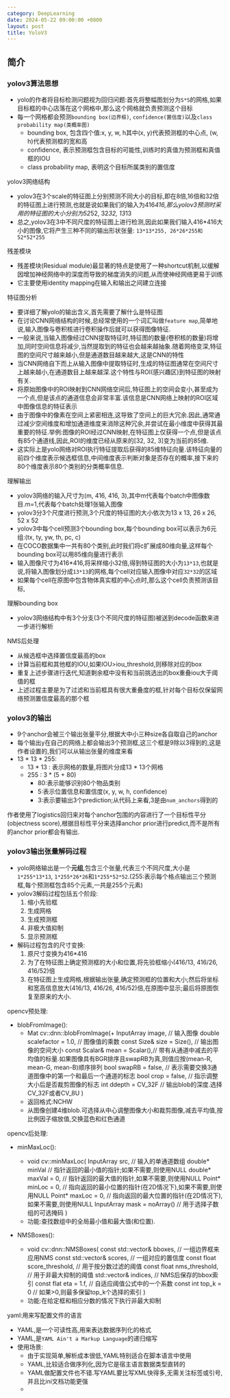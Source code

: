 ```yaml
---
category: DeepLearning
date: 2024-05-22 09:00:00 +0800
layout: post
title: YoloV3
---
```

## 简介

### yolov3算法思想

+ yolo的作者将目标检测问题视为回归问题:首先将整幅图划分为`S*S`的网格,如果目标框的中心店落在这个网格中,那么这个网格就负责预测这个目标
+ 每一个网格都会预测`bounding box(边界框)`, `confidence(置信度)`以及`class probability map(类概率图)`
  + bounding box, 包含四个值:x, y, w, h其中(x, y)代表预测框的中心点, (w, h)代表预测框的宽和高
  + confidence, 表示预测框包含目标的可能性,训练时的真值为预测框和真值框的IOU
  + class probability map, 表明这个目标所属类别的置信度

yolov3网络结构
+ yolov3在3个scale的特征图上分别预测不同大小的目标,即在8倍,16倍和32倍的特征图上进行预测,也就是说如果我们的输入为416*416,那么yolov3预测时采用的特征图的大小分别为52*52, 32*32, 13*13
+ 总之,yolov3在3中不同尺度的特征图上进行检测,因此如果我们输入416*416大小的图像,它将产生三种不同的输出形状张量: `13*13*255, 26*26*255和52*52*255`

残差模块
+ 残差模块(Residual module)最显著的特点是使用了一种shortcut机制,以缓解因增加神经网络中的深度而导致的梯度消失的问题,从而使神经网络更易于训练
+ 它主要使用identity mapping在输入和输出之间建立连接

特征图分析
+ 要详细了解yolo的输出含义,首先需要了解什么是特征图
+ 在讨论CNN网络结构的时候,总经常使用的一个词汇叫做`feature map`,简单地说,输入图像与卷积核进行卷积操作后就可以获得图像特征.
+ 一般来说,当输入图像经过CNN提取特征时,特征图的数量(卷积核的数量)将增加,同时空间信息将减少,当然提取到的特征也会越来越抽象.随着网络变深,特征图的空间尺寸越来越小,但是通道数目越来越大,这是CNN的特性
+ 当CNN网络自下而上从输入图像中提取特征时,生成的特征图通常在空间尺寸上越来越小,在通道数目上越来越深.这个特性与ROI(感兴趣区)到特征图的映射有关.
+ 将原始图像中的ROI映射到CNN网络空间后,特征图上的空间会变小,甚至成为一个点,但是该点的通道信息会非常丰富.该信息是CNN网络上映射的ROI区域中图像信息的特征表示
+ 由于图像中的像素在空间上紧密相连,这导致了空间上的巨大冗余.因此,通常通过减少空间维度和增加通道维度来消除这种冗余,并尝试在最小维度中获得其最重要的特征.举例:图像的ROI经过CNN映射,在特征图上仅获得一个点,但是该点有85个通道线,因此,ROI的维度已经从原来的[32, 32, 3]变为当前的85维.
+ 这实际上是yolo网络对ROI执行特征提取后获得的85维特征向量.该特征向量的前四个维度表示候选框信息,中间维度表示判断对象是否存在的概率,接下来的80个维度表示80个类别的分类概率信息.

理解输出
+ yolov3网络的输入尺寸为(m, 416, 416, 3),其中m代表每个batch中图像数目.m=1,代表每个batch处理1张输入图像
+ yolov3分3个尺度进行预测,3个尺度的特征图的大小依次为13 x 13, 26 x 26, 52 x 52
+ yolov3中每个cell预测3个bounding box,每个bounding box可以表示为6元组:(tx, ty, yw, th, pc, c)
+ 在COCO数据集中一共有80个类别,此时我们将c扩展成80维向量,这样每个bounding box可以用85维向量进行表示
+ 输入图像尺寸为416*416,将采样缩小32倍,得到特征图的大小为`13*13`,也就是说,将输入图像划分成`13*13`的网格,每个cell对应输入图像中对应`32*32`的区域
+ 如果每个cell在原图中包含物体真实框的中心点时,那么这个cell负责预测该目标,

理解bounding box
+ yolov3网络结构中有3个分支(3个不同尺度的特征图)被送到decode函数来进一步进行解析

NMS后处理
+ 从候选框中选择置信度最高的box
+ 计算当前框和其他框的IOU,如果IOU>iou_threshold,则移除对应的box
+ 重复上述步骤进行迭代,知道剩余框中没有和当前挑选出的box重叠iou大于阈值的框
+ 上述过程主要是为了过滤和当前框具有很大重叠度的框,针对每个目标仅保留网络预测置信度最高的那个框


### yolov3的输出

+ 9个anchor会被三个输出张量平分,根据大中小三种size各自取自己的anchor
+ 每个输出y在自己的网络上都会输出3个预测框,这三个框是9除以3得到的,这是作者设置的,我们可以从输出张量的维度来看
+ 13 * 13 * 255:
  + 13 * 13 : 表示网格的数量,将图片分成13 * 13个网格
  + 255 : 3 * (5 + 80)
    + 80:表示能够识别80个物品类别
    + 5:表示位置信息和置信度(x, y, w, h, confidence)
    + 3:表示要输出3个prediction;从代码上来看,3是由`num_anchors`得到的

作者使用了logistics回归来对每个anchor包围的内容进行了一个目标性平分(objectness score),根据目标性平分来选择anchor prior进行predict,而不是所有的anchor prior都会有输出.


### yolov3输出张量解码过程

+ yolo网络输出是一个**元组**,包含三个张量,代表三个不同尺度,大小是`1*255*13*13`, `1*255*26*26`和`1*255*52*52`.(255:表示每个格点输出三个预测框,每个预测框包含85个元素,一共是255个元素)
+ yolov3解码过程包括五个阶段:
  1. 缩小先验框
  2. 生成网格
  3. 生成预测框
  4. 非极大值抑制
  5. 显示预测框
+ 解码过程包含的尺寸变换:
  1. 原尺寸变换为416*416
  2. 为了在特征图上确定预测框的大小和位置,将先验框缩小(416/13, 416/26, 416/52)倍
  3. 在特征图上生成网格,根据输出张量,确定预测框的位置和大小;然后将坐标和宽高信息放大(416/13, 416/26, 416/52)倍,在原图中显示;最后将原图恢复至原来的大小.

opencv预处理:

+ blobFromImage():
  + Mat cv::dnn::blobFromImage(+
                InputArray image,             // 输入图像
                double scalefactor = 1.0,     // 图像值的乘数
                const Size&   size = Size(),  // 输出图像的空间大小
                const Scalar& mean = Scalar(),// 带有从通道中减去的平均值的标量.如果图像具有BGR排序且swapRB为真,则值应按(mean-R, mean-G, mean-B)顺序排列
                bool   swapRB = false,        // 表示需要交换3通道图像中的第一个和最后一个通道的标志
                bool   crop = false,          // 指示调整大小后是否裁剪图像的标志
                int ddepth = CV_32F           // 输出blob的深度.选择CV_32F或者CV_8U
                )
  + 返回格式:NCHW
  + 从图像创建4维blob.可选择从中心调整图像大小和裁剪图像,减去平均值,按比例因子缩放值,交换蓝色和红色通道


opencv后处理:

+ minMaxLoc():
  + void cv::minMaxLoc(
            InputArray src,             // 输入的单通道数组
            double* minVal              // 指针返回的最小值的指针;如果不需要,则使用NULL
            double* maxVal = 0,         // 指针返回的最大值的指针,如果不需要,则使用NULL
            Point*  minLoc = 0,         // 指向返回的最小位置的指针(在2D情况下),如果不需要,则使用NULL
            Point*  maxLoc = 0,         // 指向返回的最大位置的指针(在2D情况下),如果不需要,则使用NULL
            InputArray mask = noArray() // 用于选择子数组的可选掩码
             )
  + 功能:查找数组中的全局最小值和最大值(和位置).

+ NMSBoxes():
  + void cv::dnn::NMSBoxes(
                const std::vector<Rect>& bboxes,  // 一组边界框来应用NMS
                const std::vector<float>& scores, // 一组对应的置信度
                const float score_threshold,      // 用于按分数过滤的阈值
                const float nms_threshold,        // 用于非最大抑制的阈值
                std::vector<int>& indices,        // NMS后保存的bbox索引
                const flat eta = 1.f,             // 自适应阈值公式中的一个系数
                const int top_k = 0               // 如果>0,则最多保留top_k个选择的索引
                )
  + 功能:在给定框和相应分数的情况下执行非最大抑制

yaml:用来写配置文件的语言
+ YAML,是一个可读性高,用来表达数据序列化的格式
+ YAML,是`YAML Ain't a Markup Language`的递归缩写
+ 使用场景:
  + 由于实现简单,解析成本很低,YAML特别适合在脚本语言中使用
  + YAML,比较适合做序列化,因为它是宿主语言数据类型直转的
  + YAML做配置文件也不错.写YAML要比写XML快得多,无需关注标签或引号,并且比ini文档功能更强
  + 